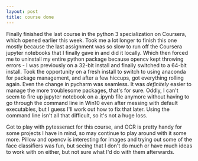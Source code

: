 ```yaml
---
layout: post
title: course done
---
```


Finally finished the last course in the python 3 specialization on Coursera, which opened earlier this week. Took me a lot longer to finish this one mostly because the last assignment was so slow to run off the Coursera jupyter notebooks that I finally gave in and did it locally. Which then forced me to uninstall my entire python package because opencv kept throwing errors - I was previously on a 32-bit install and finally switched to a 64-bit install. Took the opportunity on a fresh install to switch to using anaconda for package management, and after a few hiccups, got everything rolling again. Even the change in pycharm was seamless. It was *definitely* easier to manage the more troublesome packages, that's for sure. Oddly, I can't seem to fire up jupyter notebook on a .ipynb file anymore without having to go through the command line in Win10 even after messing with default executables, but I guess I'll work out how to fix that later. Using the command line isn't all that difficult, so it's not a huge loss.

Got to play with pytesseract for this course, and OCR is pretty handy for some projects I have in mind, so may continue to play around with it some more. Pillow and opencv is interesting for images and trying out some of the face classifiers was fun, but seeing that I don't do much or have much ideas to work with on either, but not sure what I'd do with them afterwards. 